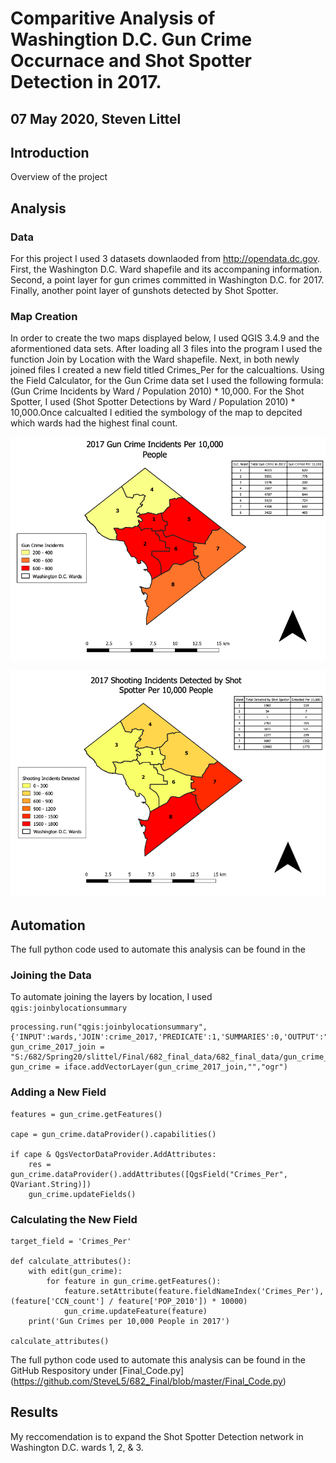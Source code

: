 # Comparitive Analysis of Washingtion D.C. Gun Crime Occurnace and Shot Spotter Detection in 2017.
## 07 May 2020, Steven Littel

## Introduction
  Overview of the project
  
## Analysis
  ### Data
  For this project I used 3 datasets downlaoded from http://opendata.dc.gov. First, the Washington D.C. Ward shapefile and its accompaning information. Second, a point layer for gun crimes committed in Washington D.C. for 2017. Finally, another point layer of gunshots detected by Shot Spotter.
  
  ### Map Creation
  In order to create the two maps displayed below, I used QGIS 3.4.9 and the aformentioned data sets. After loading all 3 files into the program I used the function Join by Location with the Ward shapefile. Next, in both newly joined files I created a new field titled Crimes_Per for the calcualtions. Using the Field Calculator, for the Gun Crime data set I used the following formula: (Gun Crime Incidents by Ward / Population 2010) * 10,000. For the Shot Spotter, I used (Shot Spotter Detections by Ward / Population 2010) * 10,000.Once calcualted I editied the symbology of the map to depcited which wards had the highest final count.
  
  ![alt text](https://github.com/SteveL5/682_Final/blob/master/Gun%20Crime%20Image.png)
  
  ![alt text](https://github.com/SteveL5/682_Final/blob/master/Shot%20Spotter%20Image.png)
  
  
  
  
## Automation
The full python code used to automate this analysis can be found in the 

### Joining the Data
To automate joining the layers by location, I used ```qgis:joinbylocationsummary``` 
```
processing.run("qgis:joinbylocationsummary",       
{'INPUT':wards,'JOIN':crime_2017,'PREDICATE':1,'SUMMARIES':0,'OUTPUT':"S:/682/Spring20/slittel/Final/682_final_data/682_final_data/gun_crime_join.shp"})
gun_crime_2017_join = "S:/682/Spring20/slittel/Final/682_final_data/682_final_data/gun_crime_join.shp"
gun_crime = iface.addVectorLayer(gun_crime_2017_join,"","ogr")
```

### Adding a New Field

```
features = gun_crime.getFeatures()

cape = gun_crime.dataProvider().capabilities()

if cape & QgsVectorDataProvider.AddAttributes:
    res = gun_crime.dataProvider().addAttributes([QgsField("Crimes_Per", QVariant.String)])
    gun_crime.updateFields()
```

### Calculating the New Field

```
target_field = 'Crimes_Per'

def calculate_attributes():
    with edit(gun_crime):
        for feature in gun_crime.getFeatures():
            feature.setAttribute(feature.fieldNameIndex('Crimes_Per'), (feature['CCN_count'] / feature['POP_2010']) * 10000)
            gun_crime.updateFeature(feature)
    print('Gun Crimes per 10,000 People in 2017')

calculate_attributes()
```

The full python code used to automate this analysis can be found in the GitHub Respository under [Final_Code.py] (https://github.com/SteveL5/682_Final/blob/master/Final_Code.py)

## Results

My reccomendation is to expand the Shot Spotter Detection network in Washington D.C. wards 1, 2, & 3. 




